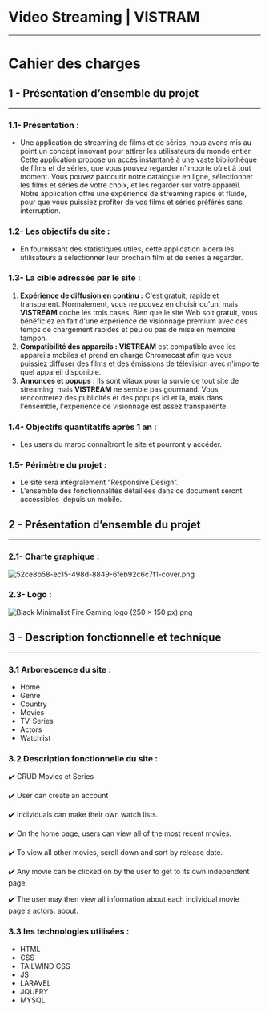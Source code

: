 # Video Streaming | VISTRAM

---

# **Cahier des charges**

## **1 - Présentation d’ensemble du projet**

---

### **1.1- Présentation :**

- Une application de streaming de films et de séries, nous avons mis au point un concept innovant pour attirer les utilisateurs du monde entier. Cette application propose un accès instantané à une vaste bibliothèque de films et de séries, que vous pouvez regarder n'importe où et à tout moment. Vous pouvez parcourir notre catalogue en ligne, sélectionner les films et séries de votre choix, et les regarder sur votre appareil. Notre application offre une expérience de streaming rapide et fluide, pour que vous puissiez profiter de vos films et séries préférés sans interruption.

### ****1.2- Les objectifs du site :****

- En fournissant des statistiques utiles, cette application aidera les utilisateurs à sélectionner leur prochain film et de séries à regarder.

### **1.3- La cible adressée par le site :**

1. **Expérience de diffusion en continu :**
C'est gratuit, rapide et transparent. Normalement, vous ne pouvez en choisir qu'un, mais **VISTREAM**  coche les trois cases. Bien que le site Web soit gratuit, vous bénéficiez en fait d'une expérience de visionnage premium avec des temps de chargement rapides et peu ou pas de mise en mémoire tampon.
2. **Compatibilité des appareils :
VISTREAM** est compatible avec les appareils mobiles et prend en charge Chromecast afin que vous puissiez diffuser des films et des émissions de télévision avec n'importe quel appareil disponible.
3. **Annonces et popups :**
Ils sont vitaux pour la survie de tout site de streaming, mais **VISTREAM** ne semble pas gourmand. Vous rencontrerez des publicités et des popups ici et là, mais dans l'ensemble, l'expérience de visionnage est assez transparente.

### **1.4- Objectifs quantitatifs après 1 an :**

- Les users du maroc connaîtront le site et pourront y accéder.

### **1.5- Périmètre du projet :**

- Le site sera intégralement “Responsive Design”.
- L’ensemble des fonctionnalités détaillées dans ce document seront accessibles  depuis un mobile.

## 2 **- Présentation d’ensemble du projet**

---

### **2.1- Charte graphique :**

![52ce8b58-ec15-498d-8849-6feb92c6c7f1-cover.png](https://s3-us-west-2.amazonaws.com/secure.notion-static.com/e76dab23-92a4-4134-a43e-9af56c04293e/52ce8b58-ec15-498d-8849-6feb92c6c7f1-cover.png)

### **2.3- Logo :**

![Black Minimalist Fire Gaming logo (250 × 150 px).png](https://s3-us-west-2.amazonaws.com/secure.notion-static.com/8cd105e4-4a94-4c0f-be6f-5e8db51bebd2/Black_Minimalist_Fire_Gaming_logo_(250__150_px).png)

## 3 **- Description fonctionnelle et technique**

---

### **3.1 Arborescence du site  :**

- Home
- Genre
- Country
- Movies
- TV-Series
- Actors
- Watchlist

### **3.2 Description fonctionnelle du site :**

✔️ CRUD Movies et Series

✔️ User can create an account

✔️ Individuals can make their own watch lists.

✔️ On the home page, users can view all of the most recent movies.

✔️ To view all other movies, scroll down and sort by release date.

✔️ Any movie can be clicked on by the user to get to its own independent page.

✔️ The user may then view all information about each individual movie page's actors, about.

### **3.3 les technologies utilisées :**

- HTML
- CSS
- TAILWIND CSS
- JS
- LARAVEL
- JQUERY
- MYSQL
